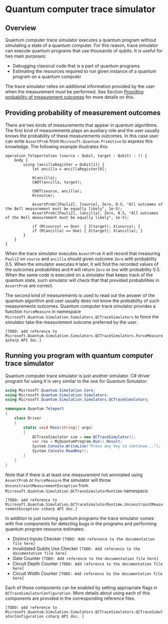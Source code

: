 # Quantum computer trace simulator 

## Overview 

Quantum computer trace simulator executes a quantum program without simulating a state of a quantum computer.  For this reason, trace simulator can execute quantum programs that use thousands of qubits.  It is useful for two main purposes: 

* Debugging classical code that is a part of quantum programs 
* Estimating the resources required to run given instance of a quantum program on a quantum computer

The trace simulator relies on additional information provided by the user when the measurement must be performed. See Section [Providing probability of measurement outcomes](#providing-probability-of-measurement-outcomes) for more details on this. 

## Providing probability of measurement outcomes

There are two kinds of measurements that appear in quantum algorithms. The first kind of measurements plays an auxiliary role and the user usually knows the probability of these measurements outcomes. In this case user can write `AssertProb` from `Microsoft.Quantum.Primitive` to express this knowledge. The following example illustrates this: 

```qsharp
operation Teleportation (source : Qubit, target : Qubit) : () {
    body {
        using (ancillaRegister = Qubit[1]) {
            let ancilla = ancillaRegister[0];

            H(ancilla);
            CNOT(ancilla, target);

            CNOT(source, ancilla);
            H(source);

            AssertProb([PauliZ], [source], Zero, 0.5, "All outcomes of the Bell measurement must be equally likely", 1e-5);
            AssertProb([PauliZ], [ancilla], Zero, 0.5, "All outcomes of the Bell measurement must be equally likely", 1e-5);

            if (M(source) == One)  { Z(target); X(source); }
            if (M(ancilla) == One) { X(target); X(ancilla); }
        }
    }
}
```

When the trace simulator executes `AssertProb` it will record that measuring `PauliZ` on `source` and `ancilla` should given outcome `Zero` with probability 0.5. When the simulator executes `M` later, it will find the recorded values of the outcomes probabilities and `M` will return `Zero` or `One` with probability 0.5. When the same code is executed on a simulator that keeps track of the quantum state, such simulator will check that that provided probabilities in `AssertProb` are correct. 

The second kind of measurements is used to read out the answer of the quantum algorithm and user usually does not know the probability of such measurements outcomes. Quantum computer trace simulator provides a function `ForceMeasure` in namespace `Microsoft.Quantum.Simulation.Simulators.QCTraceSimulators` to force the simulator take the measurement outcome preferred by the user. 

`[TODO: add reference to Microsoft.Quantum.Simulation.Simulators.QCTraceSimulators.ForceMeasure qsharp API doc.]`

## Running you program with quantum computer trace simulator 

Quantum computer trace simulator is just another simulator. C# driver program for using it is very similar to the one for Quantum Simulator: 

```csharp
using Microsoft.Quantum.Simulation.Core;
using Microsoft.Quantum.Simulation.Simulators;
using Microsoft.Quantum.Simulation.Simulators.QCTraceSimulators;

namespace Quantum.Teleport
{
    class Driver
    {
        static void Main(string[] args)
        {
            QCTraceSimulator sim = new QCTraceSimulator();
            var res = MyQuantumProgram.Run().Result;
            System.Console.WriteLine("Press any key to continue...");
            System.Console.ReadKey();
        }
    }
}
```

Note that if there is at least one measurement not annotated using `AssertProb` or `ForceMeasure` the simulator will throw `UnconstraintMeasurementException` from `Microsoft.Quantum.Simulation.QCTraceSimulatorRuntime` namespace. 

`[TODO: add reference to Microsoft.Quantum.Simulation.QCTraceSimulatorRuntime.UnconstraintMeasurementException csharp API doc.]`

In addition to just running quantum programs the trace simulator comes with five components for detecting bugs in the programs and performing quantum program resource estimates: 

* Distinct Inputs Checker `[TODO: Add reference to the documentation file here]`
* Invalidated Qubits Use Checker `[TODO: Add reference to the documentation file here]`
* Gate Counter `[TODO: Add reference to the documentation file here]`
* Circuit Depth Counter `[TODO: Add reference to the documentation file here]`
* Circuit Width Counter `[TODO: Add reference to the documentation file here]`

Each of these components can be enabled by setting appropriate flags in `QCTraceSimulatorConfiguration`. More details about using each 
of this components are provided in the corresponding reference files.

`[TODO: add reference to Microsoft.Quantum.Simulation.Simulators.QCTraceSimulators.QCTraceSimulatorConfiguration csharp API doc. ]`
